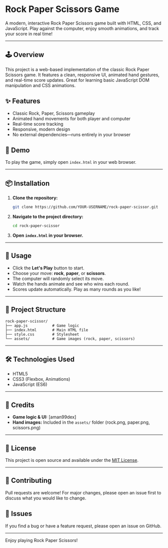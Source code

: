 # Rock Paper Scissors Game

A modern, interactive Rock Paper Scissors game built with HTML, CSS, and JavaScript. Play against the computer, enjoy smooth animations, and track your score in real time!

---

## 🕹️ Overview
This project is a web-based implementation of the classic Rock Paper Scissors game. It features a clean, responsive UI, animated hand gestures, and real-time score updates. Great for learning basic JavaScript DOM manipulation and CSS animations.

## ✨ Features
- Classic Rock, Paper, Scissors gameplay
- Animated hand movements for both player and computer
- Real-time score tracking
- Responsive, modern design
- No external dependencies—runs entirely in your browser

## 🚀 Demo
To play the game, simply open `index.html` in your web browser.

---

## 📦 Installation
1. **Clone the repository:**
   ```sh
   git clone https://github.com/YOUR-USERNAME/rock-paper-scissor.git
   ```
2. **Navigate to the project directory:**
   ```sh
   cd rock-paper-scissor
   ```
3. **Open `index.html` in your browser.**

---

## 📝 Usage
- Click the **Let's Play** button to start.
- Choose your move: **rock**, **paper**, or **scissors**.
- The computer will randomly select its move.
- Watch the hands animate and see who wins each round.
- Scores update automatically. Play as many rounds as you like!

---

## 📁 Project Structure
```
rock-paper-scissor/
├── app.js           # Game logic
├── index.html       # Main HTML file
├── style.css        # Stylesheet
└── assets/          # Game images (rock, paper, scissors)
```

---

## 🛠️ Technologies Used
- HTML5
- CSS3 (Flexbox, Animations)
- JavaScript (ES6)

---

## 🙏 Credits
- **Game logic & UI:** [aman99dex]
- **Hand images:** Included in the `assets/` folder (rock.png, paper.png, scissors.png)

---

## 📄 License
This project is open source and available under the [MIT License](LICENSE).

---

## 🤝 Contributing
Pull requests are welcome! For major changes, please open an issue first to discuss what you would like to change.

## 🐞 Issues
If you find a bug or have a feature request, please open an issue on GitHub.

---

Enjoy playing Rock Paper Scissors!
